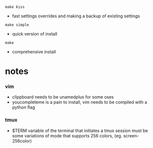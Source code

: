 ```
make kiss
```
- fast settings overrides and making a backup of existing settings

```
make simple
```
- quick version of install

```
make
```
- comprehensive install

# notes
### vim
- clippboard needs to be unamedplus for some oses 
- youcompleteme is a pain to install, vim needs to be compiled with a python flag

### tmux
- $TERM variable of the terminal that initiates a tmux session must
be some variations of mode that supports 256 colors, (eg. screen-256color)
